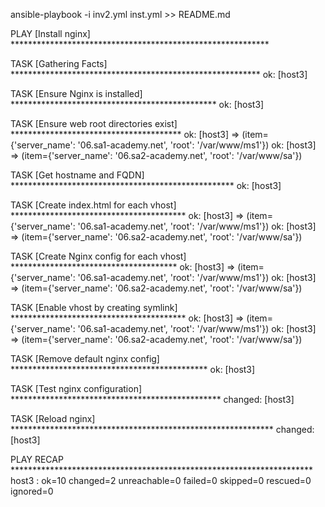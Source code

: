 ansible-playbook -i inv2.yml inst.yml >> README.md



PLAY [Install nginx] ***********************************************************

TASK [Gathering Facts] *********************************************************
ok: [host3]

TASK [Ensure Nginx is installed] ***********************************************
ok: [host3]

TASK [Ensure web root directories exist] ***************************************
ok: [host3] => (item={'server_name': '06.sa1-academy.net', 'root': '/var/www/ms1'})
ok: [host3] => (item={'server_name': '06.sa2-academy.net', 'root': '/var/www/sa'})

TASK [Get hostname and FQDN] ***************************************************
ok: [host3]

TASK [Create index.html for each vhost] ****************************************
ok: [host3] => (item={'server_name': '06.sa1-academy.net', 'root': '/var/www/ms1'})
ok: [host3] => (item={'server_name': '06.sa2-academy.net', 'root': '/var/www/sa'})

TASK [Create Nginx config for each vhost] **************************************
ok: [host3] => (item={'server_name': '06.sa1-academy.net', 'root': '/var/www/ms1'})
ok: [host3] => (item={'server_name': '06.sa2-academy.net', 'root': '/var/www/sa'})

TASK [Enable vhost by creating symlink] ****************************************
ok: [host3] => (item={'server_name': '06.sa1-academy.net', 'root': '/var/www/ms1'})
ok: [host3] => (item={'server_name': '06.sa2-academy.net', 'root': '/var/www/sa'})

TASK [Remove default nginx config] *********************************************
ok: [host3]

TASK [Test nginx configuration] ************************************************
changed: [host3]

TASK [Reload nginx] ************************************************************
changed: [host3]

PLAY RECAP *********************************************************************
host3                      : ok=10   changed=2    unreachable=0    failed=0    skipped=0    rescued=0    ignored=0   

